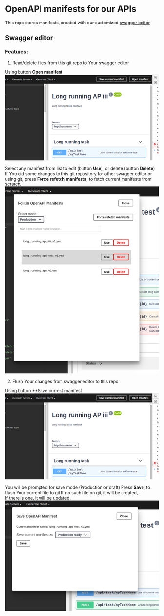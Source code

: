 # OpenAPI manifests for our APIs

This repo stores manifests, created with our customized [swagger editor](https://swagger-editor.rollun.net/)


## Swagger editor

### Features:

1. Read/delete files from this git repo to Your swagger editor

Using button **Open manifest**
![](/docs/github-interop.png)

Select any manifest from list to edit (button **Use**), or delete (button **Delete**) <br/>
If You did some changes to this git ropository for other swagger editor or using git, press **Force refetch manifests**, to fetch current manifests from scratch.
![](/docs/read-delete-manifests.png)


2. Flush Your changes from swagger editor to this repo

Using button **Save current manifest
![](/docs/github-interop.png)

You will be prompted for save mode (Production or draft)
Press **Save**, to flush Your current file to git
If no such file on git, it will be created,<br/>
If there is one, it will be updated.
![](/docs/save-manifest.png)


